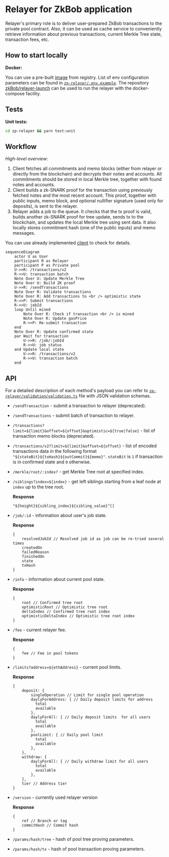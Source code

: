 # Relayer for ZkBob application

Relayer's primary role is to deliver user-prepared ZkBob transactions to the private pool contract. Also, it can be used as cache service to conveniently retrieve information about previous transactions, current Merkle Tree state, transaction fees, etc.

## How to start locally

**Docker:**

You can use a pre-built [image](https://github.com/zkBob/zeropool-relayer/pkgs/container/zkbob-relayer) from registry. List of env configuration parameters can be found in [`zp-relayer/.env.example`](zp-relayer/.env.example). The repository [zkBob/relayer-launch](https://github.com/zkBob/relayer-launch) can be used to run the relayer with the docker-compose facility.

## Tests

**Unit tests:**
```bash
cd zp-relayer && yarn test:unit
```


## Workflow

*High-level overview*:

1. Client fetches all commitments and memo blocks (either from relayer or directly from the blockchain) and decrypts their notes and accounts. All commitments should be stored in local Merkle tree, together with found notes and accounts.
2. Client builds a zk-SNARK proof for the transaction using previously fetched notes and the most recent account. This proof, together with public inputs, memo block, and optional nullifier signature (used only for deposits), is sent to the relayer.
3. Relayer adds a job to the queue. It checks that the tx proof is valid, builds another zk-SNARK proof for tree update, sends tx to the blockchain, and updates the local Merkle tree using sent data. It also locally stores commitment hash (one of the public inputs) and memo messages.

You can use already implemented [client](https://github.com/zkBob/zkbob-client-js) to check for details.


```mermaid
sequenceDiagram
    actor U as User
    participant R as Relayer
    participant P as Private pool
    U->>R: /transactions/v2
    R->>U: transaction batch
    Note Over U: Update Merkle Tree
    Note Over U: Build ZK proof
    U->>R: /sendTransactions
    Note Over R: Validate transactions
    Note Over R: Add transactions to <br /> optimistic state
    R->>P: Submit transactions
    R->>U: jobId
    loop Until mined
        Note Over R: Check if transaction <br /> is mined
        Note Over R: Update gasPrice
        R->>P: Re-submit transaction
    end
    Note Over R: Update confirmed state
    par Wait for transaction
        U->>R: /job/:jobId
        R->>U: job status
    and Update local state
        U->>R: /transactions/v2
        R->>U: transaction batch
    end
```


## API

For a detailed description of each method's payload you can refer to [`zp-relayer/validation/validation.ts`](zp-relayer/validation/validation.ts) file with JSON validation schemas.

- `/sendTransaction` - submit a transaction to relayer (deprecated).

- `/sendTransactions` - submit batch of transaction to relayer.

- `/transactions?limit=${limit}&offset=${offset}&optimistic=${true|false}` - list of transaction memo blocks (deprecated).

- `/transactions/v2?limit=${limit}&offset=${offset}` - list of encoded transactions data in the following format `"${stateBit}${txHash}${outCommit}${memo}"`. `stateBit` is `1` if transaction is in confirmed state and `0` otherwise.

- `/merkle/root/:index?` - get Merkle Tree root at specified index.

- `/siblings?index=${index}` - get left siblings starting from a leaf node at `index` up to the tree root.

    **Response**
    ```
    "${height}${sibling_index}${sibling_value}"[]
    ```

- `/job/:id` - information about user's job state.
    
    **Response**
    ```
    {
        resolvedJobId // Resolved job id as job can be re-tried several times
        createdOn
        failedReason
        finishedOn
        state
        txHash
    }
    ```

- `/info` - information about current pool state.
    
    **Response**
    ```
    {
        root // Confirmed tree root
        optimisticRoot // Optimistic tree root
        deltaIndex // Confirmed tree root index
        optimisticDeltaIndex // Optimistic tree root index
    }
    ```

- `/fee` - current relayer fee.

    **Response**
    ```
    {
        fee // Fee in pool tokens
    }
    ```

- `/limits?address=${ethAddress}` - current pool limits.

    **Response**
    ```
    {
        deposit: {
            singleOperation // Limit for single pool operation
            daylyForAddress: { // Daily deposit limits for address
              total
              available
            },
            daylyForAll: { // Daily deposit limits  for all users
              total
              available
            },
            poolLimit: { // Daily pool limit
              total 
              available
            },
        },
        withdraw: {
            daylyForAll: { // Daily withdraw limit for all users
              total
              available
            },
        },
        tier // Address tier
    }
    ```

- `/version` - currently used relayer version

    **Response**
    ```
    {
        ref // Branch or tag
        commitHash // Commit hash
    }
    ```

- `/params/hash/tree` - hash of pool tree proving parameters.

- `/params/hash/tx` - hash of pool transaction proving parameters.
